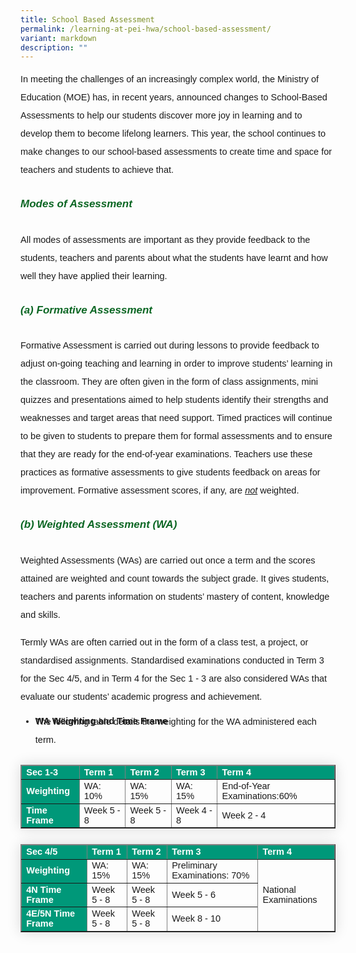 ```yaml
---
title: School Based Assessment
permalink: /learning-at-pei-hwa/school-based-assessment/
variant: markdown
description: ""
---
```

<p style="font-size:14.5px; line-height:2;margin-top:0; font-family:sans-serif">In meeting the challenges of an increasingly complex world, the Ministry of Education (MOE) has, in recent years, announced changes to School-Based Assessments to help our students discover more joy in learning and to develop them to become lifelong learners. This
year, the school continues to make changes to our school-based assessments to create time and space for teachers and students to achieve that.</p>

<h6 style="color:#0B6623;font-family:sans-serif;font-weight:bold;margin-top:30px;"><strong style="font-family:sans-serif;font-size:17px;color:#0B6623;">Modes of Assessment</strong></h6>

<p style="font-size:14.5px; line-height:2;margin-top:0; font-family:sans-serif">All modes of assessments are important as they provide feedback to the students, teachers and parents about what the students have learnt and how well they have applied their learning.</p>

<h6 style="color:#0B6623;font-family:sans-serif;font-weight:bold;margin-top:30px;"><strong style="font-family:sans-serif;font-size:17px;color:#0B6623;">(a) Formative Assessment</strong></h6>

<p style="font-size:14.5px; line-height:2;margin-top:0; font-family:sans-serif">Formative Assessment is carried out during lessons to provide feedback to adjust on-going teaching and learning in order to improve students’ learning in the classroom. They are often given in the form of class assignments, mini quizzes and presentations aimed to help students identify their strengths and weaknesses and target areas that need support. Timed
practices will continue to be given to students to prepare them for formal assessments and to ensure that they are ready for the end-of-year examinations. Teachers use these practices as formative assessments to give students feedback on areas for improvement. Formative assessment scores, if any, are <i><u>not</u></i> weighted.</p>

<h6 style="color:#0B6623;font-family:sans-serif;font-weight:bold;margin-top:30px;"><strong style="font-family:sans-serif;font-size:17px;color:#0B6623;">(b) Weighted Assessment (WA)</strong></h6>

<p style="font-size:14.5px; line-height:2;margin-top:0; font-family:sans-serif">Weighted Assessments (WAs) are carried out once a term and the scores attained are weighted and count towards the subject grade. It gives students, teachers and parents information on students’ mastery of content, knowledge and skills.</p>

<p style="font-size:14.5px; line-height:2;margin-top:0; font-family:sans-serif">Termly WAs are often carried out in the form of a class test, a project, or standardised assignments. Standardised examinations conducted in Term 3 for the Sec 4/5, and in Term 4 for the Sec 1 - 3 are also considered WAs that evaluate our students’ academic progress and achievement.</p>


<ul style="margin-top:10px">
	<strong><li style="font-size:14.5px; line-height:1.5; font-family:sans-serif;"> WA Weighting and Time Frame</li></strong>
		<p style="font-size:14.5px; line-height:2;margin-top:-25px; font-family:sans-serif">The following table details the weighting for the WA administered each term.</p>
</ul>

<table style="border-collapse: collapse;margin: 25px 0;font-size:14.5px;font-family: sans-serif;box-shadow: 0 0 20px rgba(0, 0, 0, 0.15);" border="1">
<thead style="background-color: #009879; font-weight: bold; font-size: 14.5px;">
<tr>
				<td style="text-align:left;color:white;font-family:sans-serif;">Sec 1-3</td>
	<td style="text-align:left;color:white;font-family:sans-serif;">Term 1</td>
	<td style="text-align:left;color:white;font-family:sans-serif;">Term 2</td>
	<td style="text-align:left;color:white;font-family:sans-serif;">Term 3</td>
	<td style="text-align:left;color:white;font-family:sans-serif;">Term 4</td>
			</tr>
</thead>
	
<tbody style="">
	<tr>
		<td style="background-color: #009879; font-weight: bold; font-size: 14.5px;color:white;">Weighting</td>
	<td style="font-family:sans-serif;">WA: 10%</td>
	<td style="font-family:sans-serif;">WA: 15%</td>
	<td style="font-family:sans-serif;">WA: 15%</td>
		<td style="font-family:sans-serif;">End-of-Year
Examinations:60%</td>
</tr>
			
<tr>
	<td style="background-color: #009879; font-weight: bold; font-size: 14.5px;color:white;">Time Frame</td>
	<td style="font-family:sans-serif;">Week 5 - 8</td>
	<td style="font-family:sans-serif;">Week 5 - 8</td>
	<td style="font-family:sans-serif;">Week 4 - 8</td>
	<td style="font-family:sans-serif;">Week 2 - 4</td>
</tr>
						
</tbody>
</table>

<table style="border-collapse: collapse;margin: 25px 0;font-size:14.5px;font-family: sans-serif;box-shadow: 0 0 20px rgba(0, 0, 0, 0.15);" border="1">
<thead style="background-color: #009879; font-weight: bold; font-size: 14.5px;">
<tr>
				<td style="text-align:left;color:white;font-family:sans-serif;">Sec 4/5</td>
	<td style="text-align:left;color:white;font-family:sans-serif;">Term 1</td>
	<td style="text-align:left;color:white;font-family:sans-serif;">Term 2</td>
	<td style="text-align:left;color:white;font-family:sans-serif;">Term 3</td>
	<td style="text-align:left;color:white;font-family:sans-serif;">Term 4</td>
			</tr>
</thead>
	
<tbody style="">
	<tr>
		<td style="background-color: #009879; font-weight: bold; font-size: 14.5px;color:white;border:&nbsp;1px&nbsp;solid black;">Weighting</td>
	<td style="font-family:sans-serif;">WA: 15%</td>
	<td style="font-family:sans-serif;">WA: 15%</td>
	<td style="font-family:sans-serif;">Preliminary
Examinations: 70%</td>
		<td rowspan="3" style="font-family:sans-serif; vertical-align:middle">National
Examinations</td>
</tr>
			
<tr>
	<td style="background-color: #009879; font-weight: bold; font-size: 14.5px;color:white;">4N Time Frame</td>
	<td style="font-family:sans-serif;">Week 5 - 8</td>
	<td style="font-family:sans-serif;">Week 5 - 8</td>
	<td style="font-family:sans-serif;">Week 5 - 6</td>

</tr>

<tr>
	<td style="background-color: #009879; font-weight: bold; font-size: 14.5px;color:white;">4E/5N Time Frame</td>
	<td style="font-family:sans-serif;">Week 5 - 8</td>
	<td style="font-family:sans-serif;">Week 5 - 8</td>
	<td style="font-family:sans-serif;">Week 8 - 10</td>
</tr>
						
</tbody>
</table>